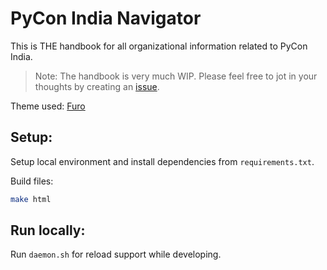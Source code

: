 # PyCon India Navigator

This is THE handbook for all organizational information related to PyCon India.

> Note: The handbook is very much WIP. Please feel free to jot in your thoughts by creating an [issue](https://github.com/pythonindia/navigator/issues/new/choose).

Theme used: [Furo](https://pradyunsg.me/furo/quickstart/)

## Setup:

Setup local environment and install dependencies from `requirements.txt`.

Build files:

```sh
make html
```

## Run locally:

Run `daemon.sh` for reload support while developing.
